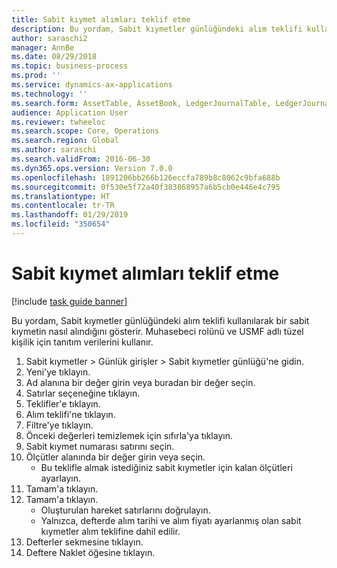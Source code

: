 ```yaml
---
title: Sabit kıymet alımları teklif etme
description: Bu yordam, Sabit kıymetler günlüğündeki alım teklifi kullanılarak bir sabit kıymetin nasıl alındığını gösterir.
author: saraschi2
manager: AnnBe
ms.date: 08/29/2018
ms.topic: business-process
ms.prod: ''
ms.service: dynamics-ax-applications
ms.technology: ''
ms.search.form: AssetTable, AssetBook, LedgerJournalTable, LedgerJournalTransAsset, SysQueryForm
audience: Application User
ms.reviewer: twheeloc
ms.search.scope: Core, Operations
ms.search.region: Global
ms.author: saraschi
ms.search.validFrom: 2016-06-30
ms.dyn365.ops.version: Version 7.0.0
ms.openlocfilehash: 1891206bb266b126eccfa789b8c8062c9bfa688b
ms.sourcegitcommit: 0f530e5f72a40f383868957a6b5cb0e446e4c795
ms.translationtype: HT
ms.contentlocale: tr-TR
ms.lasthandoff: 01/29/2019
ms.locfileid: "350654"
---
```

# <a name="propose-fixed-asset-acquisitions"></a>Sabit kıymet alımları teklif etme

[!include [task guide banner](../../includes/task-guide-banner.md)]

Bu yordam, Sabit kıymetler günlüğündeki alım teklifi kullanılarak bir sabit kıymetin nasıl alındığını gösterir. Muhasebeci rolünü ve USMF adlı tüzel kişilik için tanıtım verilerini kullanır.

1. Sabit kıymetler > Günlük girişler > Sabit kıymetler günlüğü'ne gidin.
2. Yeni'ye tıklayın.
3. Ad alanına bir değer girin veya buradan bir değer seçin.
4. Satırlar seçeneğine tıklayın.
5. Teklifler'e tıklayın.
6. Alım teklifi'ne tıklayın.
7. Filtre'ye tıklayın.
8. Önceki değerleri temizlemek için sıfırla'ya tıklayın.
9. Sabit kıymet numarası satırını seçin.
10. Ölçütler alanında bir değer girin veya seçin.
    * Bu teklifle almak istediğiniz sabit kıymetler için kalan ölçütleri ayarlayın.  
11. Tamam'a tıklayın.
12. Tamam'a tıklayın.
    * Oluşturulan hareket satırlarını doğrulayın.  
    * Yalnızca, defterde alım tarihi ve alım fiyatı ayarlanmış olan sabit kıymetler alım teklifine dahil edilir.  
13. Defterler sekmesine tıklayın.
14. Deftere Naklet öğesine tıklayın.

